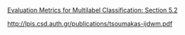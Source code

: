 [Evaluation Metrics for Multilabel Classification: Section 5.2](http://www.godbole.net/shantanu/pubs/multilabelsvm-pakdd04.pdf)

http://lpis.csd.auth.gr/publications/tsoumakas-ijdwm.pdf